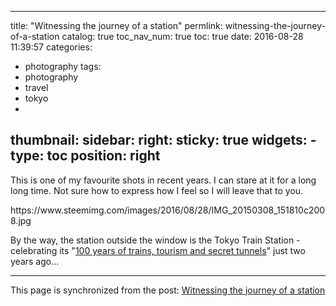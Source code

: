 
---
title: "Witnessing the journey of a station"
permlink: witnessing-the-journey-of-a-station
catalog: true
toc_nav_num: true
toc: true
date: 2016-08-28 11:39:57
categories:
- photography
tags:
- photography
- travel
- tokyo
- 
thumbnail: 
sidebar:
    right:
        sticky: true
widgets:
    -
        type: toc
        position: right
---


<html>
<p>This is one of my favourite shots in recent years. I can stare at it for a long long time. Not sure how to express how I feel so I will leave that to you.</p>
<p>https://www.steemimg.com/images/2016/08/28/IMG_20150308_151810c2008.jpg</p>
<p>By the way, the station outside the window is the Tokyo Train Station - celebrating its "<a href="http://edition.cnn.com/2014/12/21/travel/japan-tokyo-station-100-years">100 years of trains, tourism and secret tunnels</a>"&nbsp;just two years ago...&nbsp;</p>
</html>

- - -

This page is synchronized from the post: [Witnessing the journey of a station](https://steemit.com/@deanliu/witnessing-the-journey-of-a-station)
